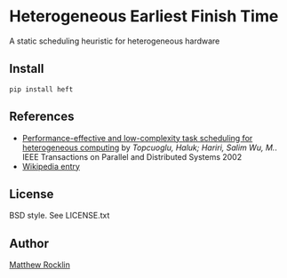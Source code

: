 Heterogeneous Earliest Finish Time
==================================

A static scheduling heuristic for heterogeneous hardware

Install
-------

    pip install heft

References
----------

* [Performance-effective and low-complexity task scheduling for heterogeneous computing](http://ieeexplore.ieee.org/xpls/abs_all.jsp?arnumber=993206) by *Topcuoglu, Haluk; Hariri, Salim Wu, M.*.  IEEE Transactions on Parallel and Distributed Systems 2002
* [Wikipedia entry](http://en.wikipedia.org/wiki/Heterogeneous_Earliest_Finish_Time)

License
-------

BSD style.  See LICENSE.txt


Author
------

[Matthew Rocklin](http://matthewrocklin.com/)
